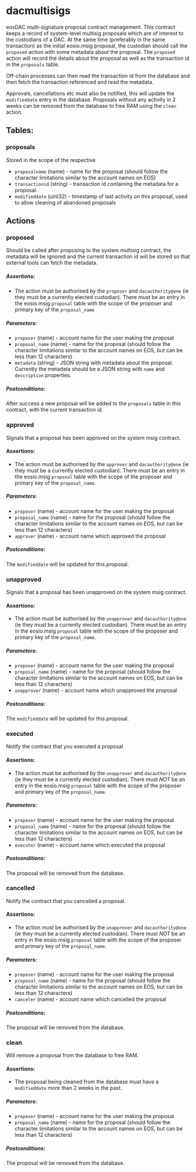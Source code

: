 # dacmultisigs
eosDAC multi-signature proposal contract management.  This contract keeps a record of system-level multisig proposals which are of interest to the custodians of a DAC.  At the same time (preferably in the same transaction) as the initial eosio.msig proposal, the custodian should call the `proposed` action with some metadata about the proposal.  The `proposed` action will record the details about the proposal as well as the transaction id in the `proposals` table.

Off-chain processes can then read the transaction id from the database and then fetch the transaction referenced and read the metadata.

Approvals, cancellations etc must also be notified, this will update the `modifieddate` entry in the database.  Proposals without any activity in 2 weeks can be removed from the database to free RAM using the `clean` action.

## Tables:

### proposals
Stored in the scope of the respective

* `proposalname` (name) - name for the proposal (should follow the character limitations similar to the account names on EOS)
* `transactionid` (string) - transaction id containing the metadata for a proposal.
* `modifieddate` (uint32) - timestamp of last activity on this proposal, used to allow cleaning of abandoned proposals

## Actions

### proposed
Should be called after proposing to the system multisig contract, the metadata will be ignored and the current transaction id will be stored so that external tools can fetch the metadata.

##### Assertions:
* The action must be authorised by the `proposer` and `dacauthority@one` (ie they must be a currently elected custodian).  There must be an entry in the eosio.msig `proposal` table with the scope of the proposer and primary key of the `proposal_name`

##### Parameters:
* `proposer` (name)        - account name for the user making the proposal
* `proposal_name` (name)    - name for the proposal (should follow the character limitations similar to the account names on EOS, but can be less than 12 characters)
* `metadata` (string)      - JSON string with metadata about the proposal.  Currently the metadata should be a JSON string with `name` and `description` properties.

##### Postconditions:

After success a new proposal will be added to the `proposals` table in this contract, with the current transaction id.

### approved
Signals that a proposal has been approved on the system msig contract.

#### Assertions:
* The action must be authorised by the `approver` and `dacauthority@one` (ie they must be a currently elected custodian).  There must be an entry in the eosio.msig `proposal` table with the scope of the proposer and primary key of the `proposal_name`.

##### Parameters:
* `proposer` (name)        - account name for the user making the proposal
* `proposal_name` (name)   - name for the proposal (should follow the character limitations similar to the account names on EOS, but can be less than 12 characters)
* `approver` (name)        - account name which approved the proposal

##### Postconditions:
The `modifieddate` will be updated for this proposal.

### unapproved
Signals that a proposal has been unapproved on the system msig contract.

#### Assertions:
* The action must be authorised by the `unapprover` and `dacauthority@one` (ie they must be a currently elected custodian).  There must be an entry in the eosio.msig `proposal` table with the scope of the proposer and primary key of the `proposal_name`.

##### Parameters:
* `proposer` (name)        - account name for the user making the proposal
* `proposal_name` (name)   - name for the proposal (should follow the character limitations similar to the account names on EOS, but can be less than 12 characters)
* `unapprover` (name)      - account name which unapproved the proposal

##### Postconditions:
The `modifieddate` will be updated for this proposal.

### executed
Notify the contract that you executed a proposal.

#### Assertions:
* The action must be authorised by the `unapprover` and `dacauthority@one` (ie they must be a currently elected custodian).  There must *NOT* be an entry in the eosio.msig `proposal` table with the scope of the proposer and primary key of the `proposal_name`.

##### Parameters:
* `proposer` (name)        - account name for the user making the proposal
* `proposal_name` (name)   - name for the proposal (should follow the character limitations similar to the account names on EOS, but can be less than 12 characters)
* `executer` (name)        - account name which executed the proposal

##### Postconditions:
The proposal will be removed from the database.

### cancelled
Notify the contract that you cancelled a proposal.

#### Assertions:
* The action must be authorised by the `unapprover` and `dacauthority@one` (ie they must be a currently elected custodian).  There must *NOT* be an entry in the eosio.msig `proposal` table with the scope of the proposer and primary key of the `proposal_name`.

##### Parameters:
* `proposer` (name)        - account name for the user making the proposal
* `proposal_name` (name)   - name for the proposal (should follow the character limitations similar to the account names on EOS, but can be less than 12 characters)
* `canceler` (name)        - account name which cancelled the proposal

##### Postconditions:
The proposal will be removed from the database.

### clean
Will remove a proposal from the database to free RAM.

#### Assertions:
* The proposal being cleaned from the database must have a `modifieddate` more than 2 weeks in the past.

##### Parameters:
* `proposer` (name)        - account name for the user making the proposal
* `proposal_name` (name)   - name for the proposal (should follow the character limitations similar to the account names on EOS, but can be less than 12 characters)

##### Postconditions:
The proposal will be removed from the database.
